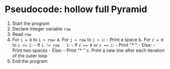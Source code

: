 # Pseudocode: hollow full Pyramid

1. Start the program
2. Declare integer variable `row`
3. Read `row`
4. For `i = 0` to `i < row`:
    a. For `j = row` to `j > i`:
        - Print a space
    b. For `z = 0` to `z <= i`:
        - If `i != row - 1`:
            - If `z == 0` or `z == i`:
                - Print "* "
            - Else:
                - Print two spaces
        - Else:
            - Print "* "
    c. Print a new line after each iteration of the outer loop
5. End the program
